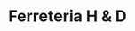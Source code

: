 ---
title: "Ferreteria H & D"
url: /santiago-de-los-caballeros/ferreteria-h-und-d/
shop: hardware
---